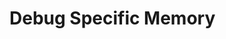 # Debug Specific Memory
<!-- Entries below should be added reverse chronologically (newest first) -->